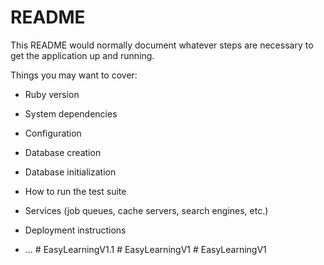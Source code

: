 # README

This README would normally document whatever steps are necessary to get the
application up and running.

Things you may want to cover:

* Ruby version

* System dependencies

* Configuration

* Database creation

* Database initialization

* How to run the test suite

* Services (job queues, cache servers, search engines, etc.)

* Deployment instructions

* ...
#   E a s y L e a r n i n g V 1 . 1  
 #   E a s y L e a r n i n g V 1  
 #   E a s y L e a r n i n g V 1  
 